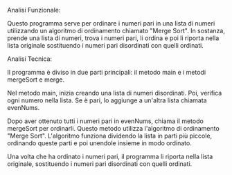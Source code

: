 Analisi Funzionale:

Questo programma serve per ordinare i numeri pari in una lista di numeri utilizzando un algoritmo di ordinamento chiamato "Merge Sort". In sostanza, prende una lista di numeri, trova i numeri pari, li ordina e poi li riporta nella lista originale sostituendo i numeri pari disordinati con quelli ordinati.

Analisi Tecnica:

Il programma è diviso in due parti principali: il metodo main e i metodi mergeSort e merge.

Nel metodo main, inizia creando una lista di numeri disordinati. Poi, verifica ogni numero nella lista. Se è pari, lo aggiunge a un'altra lista chiamata evenNums.

Dopo aver ottenuto tutti i numeri pari in evenNums, chiama il metodo mergeSort per ordinarli. Questo metodo utilizza l'algoritmo di ordinamento "Merge Sort". L'algoritmo funziona dividendo la lista in parti più piccole, ordinando queste parti e poi unendole insieme in modo ordinato.

Una volta che ha ordinato i numeri pari, il programma li riporta nella lista originale, sostituendo i numeri pari disordinati con quelli ordinati.
